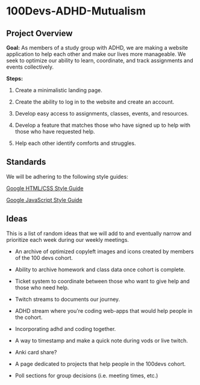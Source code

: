 # 100Devs-ADHD-Mutualism

## Project Overview

**Goal:** As members of a study group with ADHD, we are making a website application to help each other and make our lives more manageable. We seek to optimize our ability to learn, coordinate, and track assignments and events collectively.

**Steps:**

1. Create a minimalistic landing page.

2. Create the ability to log in to the website and create an account.

3. Develop easy access to assignments, classes, events, and resources.

4. Develop a feature that matches those who have signed up to help with those who have requested help.

5. Help each other identify comforts and struggles.

## Standards

We will be adhering to the following style guides:

[Google HTML/CSS Style Guide](https://google.github.io/styleguide/htmlcssguide.html)

[Google JavaScript Style Guide](https://google.github.io/styleguide/jsguide.html)

## Ideas

This is a list of random ideas that we will add to and eventually narrow and prioritize each week during our weekly meetings.

* An archive of optimized copyleft images and icons created by members of the 100 devs cohort.

* Ability to archive homework and class data once cohort is complete.

* Ticket system to coordinate between those who want to give help and those who need help.

* Twitch streams to documents our journey. 

* ADHD stream where you're coding web-apps that would help people in the cohort.

* Incorporating adhd and coding together.

* A way to timestamp and make a quick note during vods or live twitch.

* Anki card share?

* A page dedicated to projects that help people in the 100devs cohort.

* Poll sections for group decisions (i.e. meeting times, etc.)
